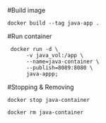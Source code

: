 #Build image
```
docker build --tag java-app .
```
#Run container
```
 docker run -d \
      -v java_vol:/app \ 
      --name=java-container \
      --publish=8089:8080 \
      java-appp;
```
#Stopping & Removing
```
docker stop java-container
```
```
docker rm java-container
```
